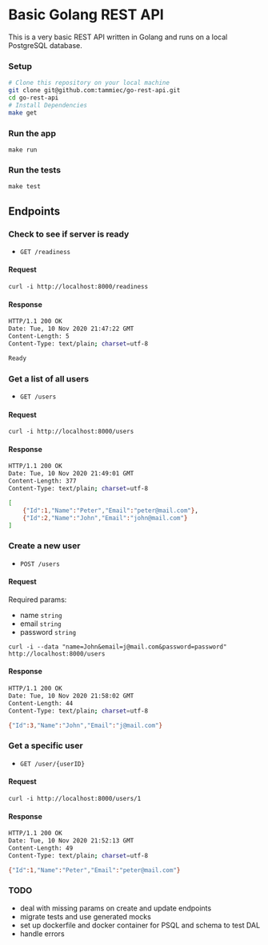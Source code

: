 # Basic Golang REST API

This is a very basic REST API written in Golang and runs on a local PostgreSQL database. 

### Setup
```sh
# Clone this repository on your local machine
git clone git@github.com:tammiec/go-rest-api.git
cd go-rest-api
# Install Dependencies
make get
```

### Run the app
```
make run
```

### Run the tests
```
make test
```

## Endpoints

### Check to see if server is ready
* `GET /readiness`
#### Request
```
curl -i http://localhost:8000/readiness
```

#### Response
```sh
HTTP/1.1 200 OK
Date: Tue, 10 Nov 2020 21:47:22 GMT
Content-Length: 5
Content-Type: text/plain; charset=utf-8

Ready
```

### Get a list of all users
* `GET /users`
#### Request
```
curl -i http://localhost:8000/users
```

#### Response
```sh
HTTP/1.1 200 OK
Date: Tue, 10 Nov 2020 21:49:01 GMT
Content-Length: 377
Content-Type: text/plain; charset=utf-8

[
    {"Id":1,"Name":"Peter","Email":"peter@mail.com"},
    {"Id":2,"Name":"John","Email":"john@mail.com"}
]
```

### Create a new user
* `POST /users`
#### Request
Required params:
* name `string`
* email `string`
* password `string`
```
curl -i --data "name=John&email=j@mail.com&password=password" http://localhost:8000/users
```

#### Response
```sh
HTTP/1.1 200 OK
Date: Tue, 10 Nov 2020 21:58:02 GMT
Content-Length: 44
Content-Type: text/plain; charset=utf-8

{"Id":3,"Name":"John","Email":"j@mail.com"}
```

### Get a specific user
* `GET /user/{userID}`
#### Request
```
curl -i http://localhost:8000/users/1
```

#### Response
```sh
HTTP/1.1 200 OK
Date: Tue, 10 Nov 2020 21:52:13 GMT
Content-Length: 49
Content-Type: text/plain; charset=utf-8

{"Id":1,"Name":"Peter","Email":"peter@mail.com"}
```

### TODO
- deal with missing params on create and update endpoints
- migrate tests and use generated mocks
- set up dockerfile and docker container for PSQL and schema to test DAL
- handle errors
